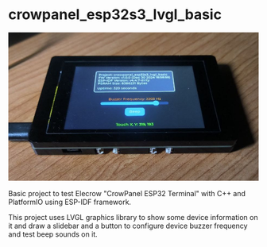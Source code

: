 # crowpanel_esp32s3_lvgl_basic

![Project Image](../../../doc/device/app_1.png)

Basic project to test Elecrow "CrowPanel ESP32 Terminal" with C++ and PlatformIO using ESP-IDF framework.

This project uses LVGL graphics library to show some device information on it and draw a slidebar and a button to configure device buzzer frequency and test beep sounds on it.
